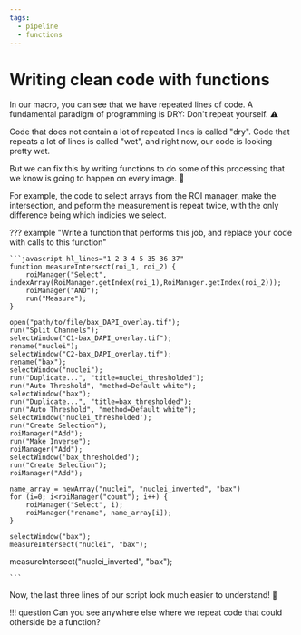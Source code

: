 ```yaml
---
tags:
  - pipeline
  - functions
---
```

# Writing clean code with functions

In our macro, you can see that we have repeated lines of code. A fundamental
paradigm of programming is DRY: Don't repeat yourself. :warning:

Code that does not contain a lot of repeated lines is called "dry". Code that
repeats a lot of lines is called "wet", and right now, our code is looking
pretty wet.

But we can fix this by writing functions to do some of this processing that we
know is going to happen on every image. :wrench:

For example, the code to select arrays from the ROI manager, make the
intersection, and peform the measurement is repeat twice, with the only
difference being which indicies we select.

??? example "Write a function that performs this job, and replace your code with calls to this function"

    ```javascript hl_lines="1 2 3 4 5 35 36 37"
    function measureIntersect(roi_1, roi_2) {
        roiManager("Select", indexArray(RoiManager.getIndex(roi_1),RoiManager.getIndex(roi_2)));
        roiManager("AND");
        run("Measure");
    }

    open("path/to/file/bax_DAPI_overlay.tif");
    run("Split Channels");
    selectWindow("C1-bax_DAPI_overlay.tif");
    rename("nuclei");
    selectWindow("C2-bax_DAPI_overlay.tif");
    rename("bax");
    selectWindow("nuclei");
    run("Duplicate...", "title=nuclei_thresholded");
    run("Auto Threshold", "method=Default white");
    selectWindow("bax");
    run("Duplicate...", "title=bax_thresholded");
    run("Auto Threshold", "method=Default white");
    selectWindow('nuclei_thresholded');
    run("Create Selection");
    roiManager("Add");
    run("Make Inverse");
    roiManager("Add");
    selectWindow('bax_thresholded');
    run("Create Selection");
    roiManager("Add");

    name_array = newArray("nuclei", "nuclei_inverted", "bax")
    for (i=0; i<roiManager("count"); i++) {
        roiManager("Select", i);
        roiManager("rename", name_array[i]);
    }

    selectWindow("bax");
    measureIntersect("nuclei", "bax");
   measureIntersect("nuclei_inverted", "bax");

    ```

Now, the last three lines of our script look much easier to understand! :tada:

!!! question
    Can you see anywhere else where we repeat code that could otherside be a
    function?
